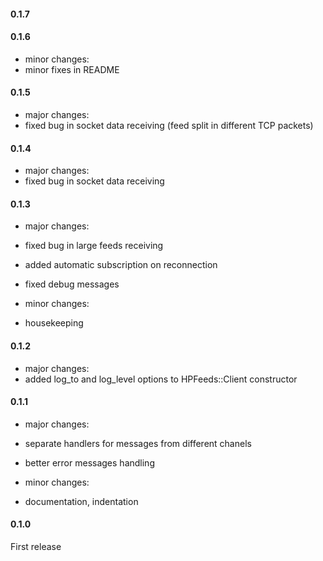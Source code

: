 #### 0.1.7

#### 0.1.6
- minor changes:
 - minor fixes in README

#### 0.1.5
- major changes:
 - fixed bug in socket data receiving (feed split in different TCP packets)

#### 0.1.4
- major changes:
 - fixed bug in socket data receiving

#### 0.1.3
- major changes:
 - fixed bug in large feeds receiving
 - added automatic subscription on reconnection
 - fixed debug messages

- minor changes:
 - housekeeping

#### 0.1.2
- major changes:
 - added log_to and log_level options to HPFeeds::Client constructor

#### 0.1.1
- major changes:
 - separate handlers for messages from different chanels
 - better error messages handling

- minor changes:
 - documentation, indentation

#### 0.1.0
First release
